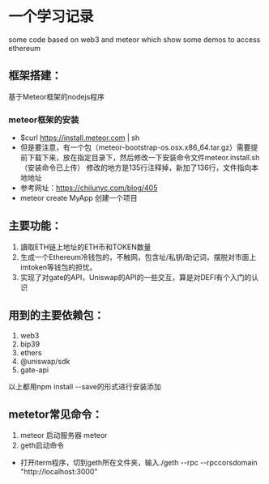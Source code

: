 # 一个学习记录
some code based on web3 and meteor  which show some demos to access ethereum

## 框架搭建：
基于Meteor框架的nodejs程序

### meteor框架的安装
* $curl https://install.meteor.com | sh
* 但是要注意，有一个包（meteor-bootstrap-os.osx.x86_64.tar.gz）需要提前下载下来，放在指定目录下，然后修改一下安装命令文件meteor.install.sh（安装命令已上传）
修改的地方是135行注释掉，新加了136行，文件指向本地地址
* 参考网址：https://chilunyc.com/blog/405
* meteor create MyApp  创建一个项目

## 主要功能：
1. 讀取ETH链上地址的ETH币和TOKEN数量
2. 生成一个Ethereum冷钱包的，不触网，包含址/私钥/助记词，摆脱对市面上imtoken等钱包的担忧。
3. 实现了对gate的API，Uniswap的API的一些交互，算是对DEFI有个入门的认识

## 用到的主要依赖包：
1. web3
2. bip39
3. ethers
3. @uniswap/sdk
4. gate-api

以上都用npm install --save的形式进行安装添加

## metetor常见命令：
1. meteor 启动服务器
  meteor
2. geth启动命令
 * 打开iterm程序，切到geth所在文件夹，输入./geth --rpc --rpccorsdomain "http://localhost:3000"
